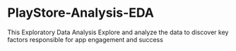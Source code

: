 # PlayStore-Analysis-EDA
This Exploratory Data Analysis Explore and analyze the data to discover key factors responsible for app engagement and success

